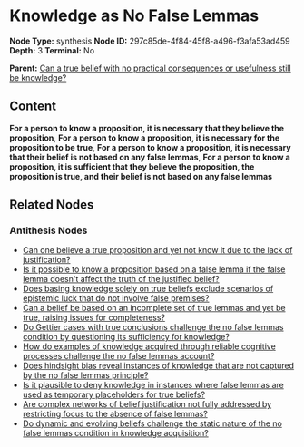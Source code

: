 # Knowledge as No False Lemmas

**Node Type:** synthesis
**Node ID:** 297c85de-4f84-45f8-a496-f3afa53ad459
**Depth:** 3
**Terminal:** No

**Parent:** [Can a true belief with no practical consequences or usefulness still be knowledge?](can-a-true-belief-with-no-practical-consequences-or-usefulness-still-be-knowledge-antithesis-f4a6b1b3-d507-4446-a422-a351016de2d9.md)

## Content

**For a person to know a proposition, it is necessary that they believe the proposition**, **For a person to know a proposition, it is necessary for the proposition to be true**, **For a person to know a proposition, it is necessary that their belief is not based on any false lemmas**, **For a person to know a proposition, it is sufficient that they believe the proposition, the proposition is true, and their belief is not based on any false lemmas**

## Related Nodes

### Antithesis Nodes

- [Can one believe a true proposition and yet not know it due to the lack of justification?](can-one-believe-a-true-proposition-and-yet-not-know-it-due-to-the-lack-of-justification-antithesis-9e601cfb-a17c-4b78-b8b7-67c1a3352817.md)
- [Is it possible to know a proposition based on a false lemma if the false lemma doesn't affect the truth of the justified belief?](is-it-possible-to-know-a-proposition-based-on-a-false-lemma-if-the-false-lemma-doesnt-affect-the-truth-of-the-justified-belief-antithesis-8a253e58-af7a-455c-9f4a-06617b1aa665.md)
- [Does basing knowledge solely on true beliefs exclude scenarios of epistemic luck that do not involve false premises?](does-basing-knowledge-solely-on-true-beliefs-exclude-scenarios-of-epistemic-luck-that-do-not-involve-false-premises-antithesis-966788bb-c6d1-493e-99b8-60465ebf8353.md)
- [Can a belief be based on an incomplete set of true lemmas and yet be true, raising issues for completeness?](can-a-belief-be-based-on-an-incomplete-set-of-true-lemmas-and-yet-be-true-raising-issues-for-completeness-antithesis-dbffd670-c945-4719-80dc-82c5f6e23f3f.md)
- [Do Gettier cases with true conclusions challenge the no false lemmas condition by questioning its sufficiency for knowledge?](do-gettier-cases-with-true-conclusions-challenge-the-no-false-lemmas-condition-by-questioning-its-sufficiency-for-knowledge-antithesis-dd6b7fe6-a895-4adc-8d33-940729c9a573.md)
- [How do examples of knowledge acquired through reliable cognitive processes challenge the no false lemmas account?](how-do-examples-of-knowledge-acquired-through-reliable-cognitive-processes-challenge-the-no-false-lemmas-account-antithesis-4a01222c-f57f-4458-a931-bb81ef38eeb7.md)
- [Does hindsight bias reveal instances of knowledge that are not captured by the no false lemmas principle?](does-hindsight-bias-reveal-instances-of-knowledge-that-are-not-captured-by-the-no-false-lemmas-principle-antithesis-df6f88e9-19b7-4662-ae48-e491ed855b47.md)
- [Is it plausible to deny knowledge in instances where false lemmas are used as temporary placeholders for true beliefs?](is-it-plausible-to-deny-knowledge-in-instances-where-false-lemmas-are-used-as-temporary-placeholders-for-true-beliefs-antithesis-500c6d7e-6aea-46e2-8bbc-244546b66324.md)
- [Are complex networks of belief justification not fully addressed by restricting focus to the absence of false lemmas?](are-complex-networks-of-belief-justification-not-fully-addressed-by-restricting-focus-to-the-absence-of-false-lemmas-antithesis-4d862dd5-7a38-45c9-8b59-747a96f140a3.md)
- [Do dynamic and evolving beliefs challenge the static nature of the no false lemmas condition in knowledge acquisition?](do-dynamic-and-evolving-beliefs-challenge-the-static-nature-of-the-no-false-lemmas-condition-in-knowledge-acquisition-antithesis-7979cc82-1394-4cfe-a787-0826d1638b20.md)
